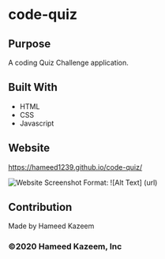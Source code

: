 # code-quiz
## Purpose
A coding Quiz Challenge application. 

## Built With
* HTML
* CSS
* Javascript

## Website
https://hameed1239.github.io/code-quiz/


![Website Screenshot](./assets/images/screeshot.PNG)
Format: ![Alt Text] (url)
## Contribution
Made by Hameed Kazeem

### ©️2020 Hameed Kazeem, Inc 